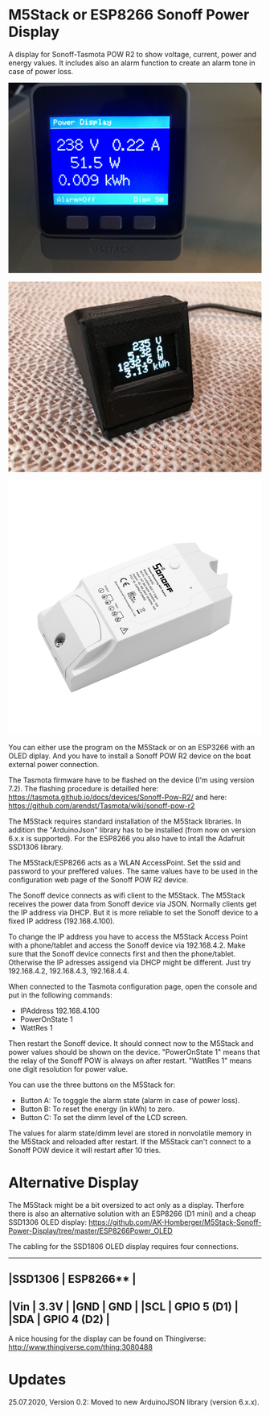 # M5Stack or ESP8266 Sonoff Power Display
A display for Sonoff-Tasmota POW R2 to show voltage, current, power and energy values.
It includes also an alarm function to create an alarm tone in case of power loss.

![Display1](https://github.com/AK-Homberger/M5Stack-Sonoff-Power-Display/blob/master/IMG_1278.JPG)

![ESP8266](https://github.com/AK-Homberger/M5Stack-Sonoff-Power-Display/blob/master/IMG_1475.JPG)

![Display2](https://github.com/AK-Homberger/M5Stack-Sonoff-Power-Display/blob/master/pow-r2-04_2.jpg)


You can either use the program on the M5Stack or on an ESP3266 with an OLED diplay. And you have to install a Sonoff POW R2 device on the boat external power connection.

The Tasmota firmware have to be flashed on the device (I'm using version 7.2). The flashing procedure is detailled here: https://tasmota.github.io/docs/devices/Sonoff-Pow-R2/ and here: https://github.com/arendst/Tasmota/wiki/sonoff-pow-r2

The M5Stack requires standard installation of the M5Stack libraries. In addition the "ArduinoJson" library has to be installed (from now on version 6.x.x is supported). For the ESP8266 you also have to intall the Adafruit SSD1306 library.

The M5Stack/ESP8266 acts as a WLAN AccessPoint. Set the ssid and password to your preffered values. The same values have to be used in the configuration web page of the Sonoff POW R2 device.

The Sonoff device connects as wifi client to the M5Stack. The M5Stack receives the power data from Sonoff device via JSON. 
Normally clients get the IP address via DHCP. But it is more reliable to set the Sonoff device to a fixed IP address (192.168.4.100).

To change the IP address you have to access the M5Stack Access Point with a phone/tablet and access the Sonoff device via 192.168.4.2. Make sure that the Sonoff device connects first and then the phone/tablet. Otherwise the IP adresses assigend via DHCP might be different. Just try 192.168.4.2, 192.168.4.3, 192.168.4.4.

When connected to the Tasmota configuration page, open the console and put in the following commands:

- IPAddress 192.168.4.100
- PowerOnState 1
- WattRes 1

Then restart the Sonoff device. It should connect now to the M5Stack and power values should be shown on the device.
"PowerOnState 1" means that the relay of the Sonoff POW is always on after restart. "WattRes 1" means one digit resolution for power value.

You can use the three buttons on the M5Stack for:

- Button A: To togggle the alarm state (alarm in case of power loss).
- Button B: To reset the energy (in kWh) to zero.
- Button C: To set the dimm level of the LCD screen.

The values for alarm state/dimm level are stored in nonvolatile memory in the M5Stack and reloaded after restart.
If the M5Stack can't connect to a Sonoff POW device it will restart after 10 tries. 

# Alternative Display
The M5Stack might be a bit oversized to act only as a display. 
Therfore there is also an alternative solution with an ESP8266 (D1 mini) and a cheap SSD1306 OLED display:
https://github.com/AK-Homberger/M5Stack-Sonoff-Power-Display/tree/master/ESP8266Power_OLED

The cabling for the SSD1806 OLED display requires four connections.

-------------------------
|SSD1306 |  ESP8266**   |
-------------------------
|Vin     |  3.3V        |
|GND     |  GND         |
|SCL     |  GPIO 5 (D1) |
|SDA     |  GPIO 4 (D2) |
-------------------------

A nice housing for the display can be found on Thingiverse: http://www.thingiverse.com/thing:3080488


# Updates
25.07.2020, Version 0.2: Moved to new ArduinoJSON library (version 6.x.x).
